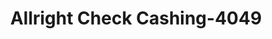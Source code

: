 ---
f_zip-code: 33823
f_state-code: FL
title: Allright Check Cashing-4049
f_phone: 863-967-8700
f_city-only: Auburndale
f_address: Po Box 2235 Auburndale
f_location-unique-id: '4049'
slug: allright-check-cashing-4049
updated-on: '2024-05-30T13:46:58.046Z'
created-on: '2024-05-30T13:36:59.803Z'
published-on: '2024-05-30T13:54:32.469Z'
f_city-state: cms/city/auburndale-fl.md
f_company: cms/company/allright-check-cashing.md
f_state: cms/state/florida.md
layout: '[payday-loan].html'
tags: payday-loan
---